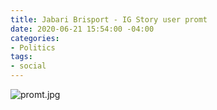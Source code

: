 ```yaml
---
title: Jabari Brisport - IG Story user promt
date: 2020-06-21 15:54:00 -04:00
categories:
- Politics
tags:
- social
---
```


![promt.jpg](/uploads/promt.jpg)
